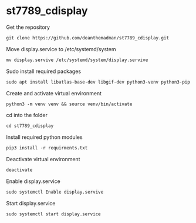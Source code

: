 # st7789_cdisplay

Get the repository
```markdown
git clone https://github.com/deanthemadman/st7789_cdisplay.git
```

Move display.service to /etc/systemd/system
```markdown
mv display.servive /etc/systemd/system/display.servive
```

Sudo install required packages
```markdown
sudo apt install libatlas-base-dev libgif-dev python3-venv python3-pip git
```

Create and activate virtual environment
```markdown
python3 -m venv venv && source venv/bin/activate
```

cd into the folder
```markdown
cd st7789_cdisplay
```

Install required python modules
```markdown
pip3 install -r requirments.txt
```

Deactivate virtual environment
```markdown
deactivate
```

Enable display.service
```markdown
sudo systemctl Enable display.servive
```

Start display.service
```markdown
sudo systemctl start display.service
```
